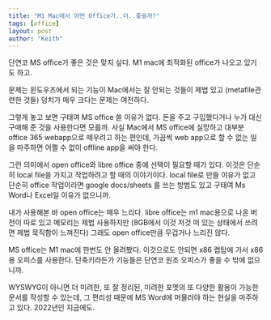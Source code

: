 ```yaml
---
title: "M1 Mac에서 어떤 Office가..더..좋을까?"
tags: [office]
layout: post
author: "Keith"
---
```


단연코 MS office가 좋은 것은 맞지 싶다. M1 mac에 최적화된 office가 나오고 있기도 하고.

문제는 윈도우즈에서 되는 기능이 Mac에서는 잘 안되는 것들이 제법 있고 (metafile관련한 것들) 덩치가 매우 크다는 문제는 여전하다.

그렇게 놓고 보면 구태여 MS office 쓸 이유가 없다. 돈을 주고 구입했다거나 누가 대신 구매해 준 것을 사용한다면 모를까. 사실 Mac에서 MS office에 실망하고 대부분 office 365 webapp으로 떼우려고 하는 편인데, 가끔씩 web app으로 할 수 없는 일을 마주하면 어쩔 수 없이 offline app을 써야 한다.

그런 의미에서 open office와 libre office 중에 선택이 필요할 때가 있다. 이것은 단순히 local file을 가지고 작업하려고 할 때의 이야기이다. local file로 만들 이유가 없고 단순히 office 작업이라면 google docs/sheets 를 쓰는 방법도 있고 구태여 Ms Word나 Excel일 이유가 없으니까.

내가 사용해본 바 open office는 매우 느리다. libre office는 m1 mac용으로 나온 버전이 따로 있고 메모리는 제법 사용하지만 (8GB에서 이것 저것 떠 있는 상태에서 쓰려면 제법 묵직함이 느껴진다) 그래도 open office만큼 무겁거나 느리진 않다.

MS office는 M1 mac에 한번도 안 올려봤다. 이것으로도 안되면 x86 랩탑에 가서 x86용 오피스를 사용한다. 단축키라든가 기능들은 단연코 원조 오피스가 좋을 수 밖에 없으니까.

WYSWYG이 아니면 더 미려한, 또 잘 정리된, 미려한 포멧의 또 다양한 활용이 가능한 문서를 작성할 수 있는데, 그 편리성 때문에 MS Word에 머물러야 하는 현실을 마주하고 있다. 2022년인 지금에도.